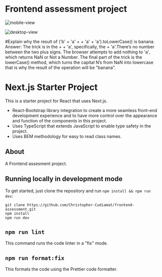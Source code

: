 # Frontend assessment project

![mobile-view](https://github.com/Christopher-Cudiamat/frontend-assessment/assets/52795465/e448e085-57d1-427d-8fbf-f1f396712663)

![desktop-view](https://github.com/Christopher-Cudiamat/frontend-assessment/assets/52795465/723a166b-1f67-4af8-8623-1f9b521e0d8f)

#Explain why the result of ('b' + 'a' + + 'a' + 'a').toLowerCase() is banana.
    Answer: The trick is in the + + 'a', specifically, the + 'a'.There’s no number between the two plus signs. The browser attempts to add nothing to 'a', which returns NaN or Not a Number. The final part of the trick is the lowerCase() method, which turns the capital N’s from NaN into lowercase that is why the result of the operation will be "banana".
    
# Next.js Starter Project

This is a starter project for React that uses Next.js.

- React-Bootstrap library integration to create a more seamless front-end development experience and to have more control over the appearance and function of the components in this project.
- Uses TypeScript that extends JavaScript to enable type safety in the project.
- Uses BEM methodology for easy to read class names.

## About

A Frontend assesment project.

## Running locally in development mode

To get started, just clone the repository and run `npm install && npm run dev`:

    git clone https://github.com/Christopher-Cudiamat/frontend-assessment.git
    npm install
    npm run dev

## `npm run lint`

This command runs the code linter in a "fix" mode.

## `npm run format:fix`

This formats the code using the Prettier code formatter.
